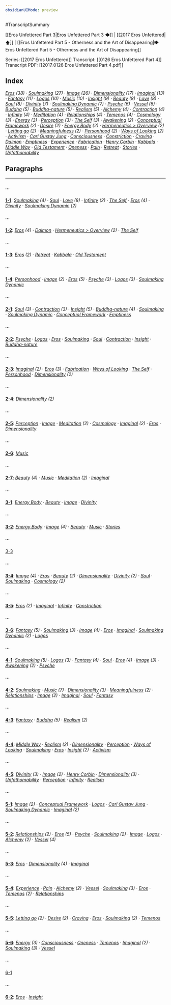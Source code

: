 ```yaml
---
obsidianUIMode: preview
---
```

#TranscriptSummary

[[Eros Unfettered Part 3|Eros Unfettered Part 3 🡄]] | [[2017 Eros Unfettered|🡅]] | [[Eros Unfettered Part 5 - Otherness and the Art of Disappearing|🡆 Eros Unfettered Part 5 - Otherness and the Art of Disappearing]]

Series: [[2017 Eros Unfettered]]
Transcript: [[0126 Eros Unfettered Part 4]]
Transcript PDF: [[2017_0126 Eros Unfettered Part 4.pdf]]

## Index
<span class="counts">_<a data-href="Eros" href="Eros" class="internal-link" target="_blank" rel="noopener">Eros</a> (38) · <a data-href="Soulmaking" href="Soulmaking" class="internal-link" target="_blank" rel="noopener">Soulmaking</a> (27) · <a data-href="Image" href="Image" class="internal-link" target="_blank" rel="noopener">Image</a> (26) · <a data-href="Dimensionality" href="Dimensionality" class="internal-link" target="_blank" rel="noopener">Dimensionality</a> (17) · <a data-href="Imaginal" href="Imaginal" class="internal-link" target="_blank" rel="noopener">Imaginal</a> (13) · <a data-href="Fantasy" href="Fantasy" class="internal-link" target="_blank" rel="noopener">Fantasy</a> (11) · <a data-href="Logos" href="Logos" class="internal-link" target="_blank" rel="noopener">Logos</a> (10) · <a data-href="Music" href="Music" class="internal-link" target="_blank" rel="noopener">Music</a> (10) · <a data-href="Insight" href="Insight" class="internal-link" target="_blank" rel="noopener">Insight</a> (9) · <a data-href="Beauty" href="Beauty" class="internal-link" target="_blank" rel="noopener">Beauty</a> (8) · <a data-href="Love" href="Love" class="internal-link" target="_blank" rel="noopener">Love</a> (8) · <a data-href="Soul" href="Soul" class="internal-link" target="_blank" rel="noopener">Soul</a> (8) · <a data-href="Divinity" href="Divinity" class="internal-link" target="_blank" rel="noopener">Divinity</a> (7) · <a data-href="Soulmaking Dynamic" href="Soulmaking+Dynamic" class="internal-link" target="_blank" rel="noopener">Soulmaking Dynamic</a> (7) · <a data-href="Psyche" href="Psyche" class="internal-link" target="_blank" rel="noopener">Psyche</a> (6) · <a data-href="Vessel" href="Vessel" class="internal-link" target="_blank" rel="noopener">Vessel</a> (6) · <a data-href="Buddha" href="Buddha" class="internal-link" target="_blank" rel="noopener">Buddha</a> (5) · <a data-href="Buddha-nature" href="Buddha-nature" class="internal-link" target="_blank" rel="noopener">Buddha-nature</a> (5) · <a data-href="Realism" href="Realism" class="internal-link" target="_blank" rel="noopener">Realism</a> (5) · <a data-href="Alchemy" href="Alchemy" class="internal-link" target="_blank" rel="noopener">Alchemy</a> (4) · <a data-href="Contraction" href="Contraction" class="internal-link" target="_blank" rel="noopener">Contraction</a> (4) · <a data-href="Infinity" href="Infinity" class="internal-link" target="_blank" rel="noopener">Infinity</a> (4) · <a data-href="Meditation" href="Meditation" class="internal-link" target="_blank" rel="noopener">Meditation</a> (4) · <a data-href="Relationships" href="Relationships" class="internal-link" target="_blank" rel="noopener">Relationships</a> (4) · <a data-href="Temenos" href="Temenos" class="internal-link" target="_blank" rel="noopener">Temenos</a> (4) · <a data-href="Cosmology" href="Cosmology" class="internal-link" target="_blank" rel="noopener">Cosmology</a> (3) · <a data-href="Energy" href="Energy" class="internal-link" target="_blank" rel="noopener">Energy</a> (3) · <a data-href="Perception" href="Perception" class="internal-link" target="_blank" rel="noopener">Perception</a> (3) · <a data-href="The Self" href="The+Self" class="internal-link" target="_blank" rel="noopener">The Self</a> (3) · <a data-href="Awakening" href="Awakening" class="internal-link" target="_blank" rel="noopener">Awakening</a> (2) · <a data-href="Conceptual Framework" href="Conceptual+Framework" class="internal-link" target="_blank" rel="noopener">Conceptual Framework</a> (2) · <a data-href="Desire" href="Desire" class="internal-link" target="_blank" rel="noopener">Desire</a> (2) · <a data-href="Energy Body" href="Energy+Body" class="internal-link" target="_blank" rel="noopener">Energy Body</a> (2) · <a data-href="Hermeneutics#Overview" href="Hermeneutics#Overview" class="internal-link" target="_blank" rel="noopener">Hermeneutics &gt; Overview</a> (2) · <a data-href="Letting go" href="Letting+go" class="internal-link" target="_blank" rel="noopener">Letting go</a> (2) · <a data-href="Meaningfulness" href="Meaningfulness" class="internal-link" target="_blank" rel="noopener">Meaningfulness</a> (2) · <a data-href="Personhood" href="Personhood" class="internal-link" target="_blank" rel="noopener">Personhood</a> (2) · <a data-href="Ways of Looking" href="Ways+of+Looking" class="internal-link" target="_blank" rel="noopener">Ways of Looking</a> (2) · <a data-href="Activism" href="Activism" class="internal-link" target="_blank" rel="noopener">Activism</a> · <a data-href="Carl Gustav Jung" href="Carl+Gustav+Jung" class="internal-link" target="_blank" rel="noopener">Carl Gustav Jung</a> · <a data-href="Consciousness" href="Consciousness" class="internal-link" target="_blank" rel="noopener">Consciousness</a> · <a data-href="Constriction" href="Constriction" class="internal-link" target="_blank" rel="noopener">Constriction</a> · <a data-href="Craving" href="Craving" class="internal-link" target="_blank" rel="noopener">Craving</a> · <a data-href="Daimon" href="Daimon" class="internal-link" target="_blank" rel="noopener">Daimon</a> · <a data-href="Emptiness" href="Emptiness" class="internal-link" target="_blank" rel="noopener">Emptiness</a> · <a data-href="Experience" href="Experience" class="internal-link" target="_blank" rel="noopener">Experience</a> · <a data-href="Fabrication" href="Fabrication" class="internal-link" target="_blank" rel="noopener">Fabrication</a> · <a data-href="Henry Corbin" href="Henry+Corbin" class="internal-link" target="_blank" rel="noopener">Henry Corbin</a> · <a data-href="Kabbala" href="Kabbala" class="internal-link" target="_blank" rel="noopener">Kabbala</a> · <a data-href="Middle Way" href="Middle+Way" class="internal-link" target="_blank" rel="noopener">Middle Way</a> · <a data-href="Old Testament" href="Old+Testament" class="internal-link" target="_blank" rel="noopener">Old Testament</a> · <a data-href="Oneness" href="Oneness" class="internal-link" target="_blank" rel="noopener">Oneness</a> · <a data-href="Pain" href="Pain" class="internal-link" target="_blank" rel="noopener">Pain</a> · <a data-href="Retreat" href="Retreat" class="internal-link" target="_blank" rel="noopener">Retreat</a> · <a data-href="Stories" href="Stories" class="internal-link" target="_blank" rel="noopener">Stories</a> · <a data-href="Unfathomability" href="Unfathomability" class="internal-link" target="_blank" rel="noopener">Unfathomability</a>_</span>
<br/>

## Paragraphs
---
##### ...
<span class="counts">**<a data-href="0126 Eros Unfettered Part 4#^1-1" href="0126+Eros+Unfettered+Part+4#^1-1" class="internal-link" target="_blank" rel="noopener">1-1</a>**: _<a data-href="Soulmaking" href="Soulmaking" class="internal-link" target="_blank" rel="noopener">Soulmaking</a> (4) · <a data-href="Soul" href="Soul" class="internal-link" target="_blank" rel="noopener">Soul</a> · <a data-href="Love" href="Love" class="internal-link" target="_blank" rel="noopener">Love</a> (8) · <a data-href="Infinity" href="Infinity" class="internal-link" target="_blank" rel="noopener">Infinity</a> (2) · <a data-href="The Self" href="The+Self" class="internal-link" target="_blank" rel="noopener">The Self</a> · <a data-href="Eros" href="Eros" class="internal-link" target="_blank" rel="noopener">Eros</a> (4) · <a data-href="Divinity" href="Divinity" class="internal-link" target="_blank" rel="noopener">Divinity</a> · <a data-href="Soulmaking Dynamic" href="Soulmaking+Dynamic" class="internal-link" target="_blank" rel="noopener">Soulmaking Dynamic</a> (2)_</span>

##### ...
<span class="counts">**<a data-href="0126 Eros Unfettered Part 4#^1-2" href="0126+Eros+Unfettered+Part+4#^1-2" class="internal-link" target="_blank" rel="noopener">1-2</a>**: _<a data-href="Eros" href="Eros" class="internal-link" target="_blank" rel="noopener">Eros</a> (4) · <a data-href="Daimon" href="Daimon" class="internal-link" target="_blank" rel="noopener">Daimon</a> · <a data-href="Hermeneutics#Overview" href="Hermeneutics#Overview" class="internal-link" target="_blank" rel="noopener">Hermeneutics &gt; Overview</a> (2) · <a data-href="The Self" href="The+Self" class="internal-link" target="_blank" rel="noopener">The Self</a>_</span>

##### ...
<span class="counts">**<a data-href="0126 Eros Unfettered Part 4#^1-3" href="0126+Eros+Unfettered+Part+4#^1-3" class="internal-link" target="_blank" rel="noopener">1-3</a>**: _<a data-href="Eros" href="Eros" class="internal-link" target="_blank" rel="noopener">Eros</a> (2) · <a data-href="Retreat" href="Retreat" class="internal-link" target="_blank" rel="noopener">Retreat</a> · <a data-href="Kabbala" href="Kabbala" class="internal-link" target="_blank" rel="noopener">Kabbala</a> · <a data-href="Old Testament" href="Old+Testament" class="internal-link" target="_blank" rel="noopener">Old Testament</a>_</span>

##### ...
<span class="counts">**<a data-href="0126 Eros Unfettered Part 4#^1-4" href="0126+Eros+Unfettered+Part+4#^1-4" class="internal-link" target="_blank" rel="noopener">1-4</a>**: _<a data-href="Personhood" href="Personhood" class="internal-link" target="_blank" rel="noopener">Personhood</a> · <a data-href="Image" href="Image" class="internal-link" target="_blank" rel="noopener">Image</a> (2) · <a data-href="Eros" href="Eros" class="internal-link" target="_blank" rel="noopener">Eros</a> (5) · <a data-href="Psyche" href="Psyche" class="internal-link" target="_blank" rel="noopener">Psyche</a> (3) · <a data-href="Logos" href="Logos" class="internal-link" target="_blank" rel="noopener">Logos</a> (3) · <a data-href="Soulmaking Dynamic" href="Soulmaking+Dynamic" class="internal-link" target="_blank" rel="noopener">Soulmaking Dynamic</a>_</span>

##### ...
<span class="counts">**<a data-href="0126 Eros Unfettered Part 4#^2-1" href="0126+Eros+Unfettered+Part+4#^2-1" class="internal-link" target="_blank" rel="noopener">2-1</a>**: _<a data-href="Soul" href="Soul" class="internal-link" target="_blank" rel="noopener">Soul</a> (3) · <a data-href="Contraction" href="Contraction" class="internal-link" target="_blank" rel="noopener">Contraction</a> (3) · <a data-href="Insight" href="Insight" class="internal-link" target="_blank" rel="noopener">Insight</a> (5) · <a data-href="Buddha-nature" href="Buddha-nature" class="internal-link" target="_blank" rel="noopener">Buddha-nature</a> (4) · <a data-href="Soulmaking" href="Soulmaking" class="internal-link" target="_blank" rel="noopener">Soulmaking</a> · <a data-href="Soulmaking Dynamic" href="Soulmaking+Dynamic" class="internal-link" target="_blank" rel="noopener">Soulmaking Dynamic</a> · <a data-href="Conceptual Framework" href="Conceptual+Framework" class="internal-link" target="_blank" rel="noopener">Conceptual Framework</a> · <a data-href="Emptiness" href="Emptiness" class="internal-link" target="_blank" rel="noopener">Emptiness</a>_</span>

##### ...
<span class="counts">**<a data-href="0126 Eros Unfettered Part 4#^2-2" href="0126+Eros+Unfettered+Part+4#^2-2" class="internal-link" target="_blank" rel="noopener">2-2</a>**: _<a data-href="Psyche" href="Psyche" class="internal-link" target="_blank" rel="noopener">Psyche</a> · <a data-href="Logos" href="Logos" class="internal-link" target="_blank" rel="noopener">Logos</a> · <a data-href="Eros" href="Eros" class="internal-link" target="_blank" rel="noopener">Eros</a> · <a data-href="Soulmaking" href="Soulmaking" class="internal-link" target="_blank" rel="noopener">Soulmaking</a> · <a data-href="Soul" href="Soul" class="internal-link" target="_blank" rel="noopener">Soul</a> · <a data-href="Contraction" href="Contraction" class="internal-link" target="_blank" rel="noopener">Contraction</a> · <a data-href="Insight" href="Insight" class="internal-link" target="_blank" rel="noopener">Insight</a> · <a data-href="Buddha-nature" href="Buddha-nature" class="internal-link" target="_blank" rel="noopener">Buddha-nature</a>_</span>

##### ...
<span class="counts">**<a data-href="0126 Eros Unfettered Part 4#^2-3" href="0126+Eros+Unfettered+Part+4#^2-3" class="internal-link" target="_blank" rel="noopener">2-3</a>**: _<a data-href="Imaginal" href="Imaginal" class="internal-link" target="_blank" rel="noopener">Imaginal</a> (2) · <a data-href="Eros" href="Eros" class="internal-link" target="_blank" rel="noopener">Eros</a> (3) · <a data-href="Fabrication" href="Fabrication" class="internal-link" target="_blank" rel="noopener">Fabrication</a> · <a data-href="Ways of Looking" href="Ways+of+Looking" class="internal-link" target="_blank" rel="noopener">Ways of Looking</a> · <a data-href="The Self" href="The+Self" class="internal-link" target="_blank" rel="noopener">The Self</a> · <a data-href="Personhood" href="Personhood" class="internal-link" target="_blank" rel="noopener">Personhood</a> · <a data-href="Dimensionality" href="Dimensionality" class="internal-link" target="_blank" rel="noopener">Dimensionality</a> (2)_</span>

##### ...
<span class="counts">**<a data-href="0126 Eros Unfettered Part 4#^2-4" href="0126+Eros+Unfettered+Part+4#^2-4" class="internal-link" target="_blank" rel="noopener">2-4</a>**: _<a data-href="Dimensionality" href="Dimensionality" class="internal-link" target="_blank" rel="noopener">Dimensionality</a> (2)_</span>

##### ...
<span class="counts">**<a data-href="0126 Eros Unfettered Part 4#^2-5" href="0126+Eros+Unfettered+Part+4#^2-5" class="internal-link" target="_blank" rel="noopener">2-5</a>**: _<a data-href="Perception" href="Perception" class="internal-link" target="_blank" rel="noopener">Perception</a> · <a data-href="Image" href="Image" class="internal-link" target="_blank" rel="noopener">Image</a> · <a data-href="Meditation" href="Meditation" class="internal-link" target="_blank" rel="noopener">Meditation</a> (2) · <a data-href="Cosmology" href="Cosmology" class="internal-link" target="_blank" rel="noopener">Cosmology</a> · <a data-href="Imaginal" href="Imaginal" class="internal-link" target="_blank" rel="noopener">Imaginal</a> (2) · <a data-href="Eros" href="Eros" class="internal-link" target="_blank" rel="noopener">Eros</a> · <a data-href="Dimensionality" href="Dimensionality" class="internal-link" target="_blank" rel="noopener">Dimensionality</a>_</span>

##### ...
<span class="counts">**<a data-href="0126 Eros Unfettered Part 4#^2-6" href="0126+Eros+Unfettered+Part+4#^2-6" class="internal-link" target="_blank" rel="noopener">2-6</a>**: _<a data-href="Music" href="Music" class="internal-link" target="_blank" rel="noopener">Music</a>_</span>

##### ...
<span class="counts">**<a data-href="0126 Eros Unfettered Part 4#^2-7" href="0126+Eros+Unfettered+Part+4#^2-7" class="internal-link" target="_blank" rel="noopener">2-7</a>**: _<a data-href="Beauty" href="Beauty" class="internal-link" target="_blank" rel="noopener">Beauty</a> (4) · <a data-href="Music" href="Music" class="internal-link" target="_blank" rel="noopener">Music</a> · <a data-href="Meditation" href="Meditation" class="internal-link" target="_blank" rel="noopener">Meditation</a> (2) · <a data-href="Imaginal" href="Imaginal" class="internal-link" target="_blank" rel="noopener">Imaginal</a>_</span>

##### ...
<span class="counts">**<a data-href="0126 Eros Unfettered Part 4#^3-1" href="0126+Eros+Unfettered+Part+4#^3-1" class="internal-link" target="_blank" rel="noopener">3-1</a>**: _<a data-href="Energy Body" href="Energy+Body" class="internal-link" target="_blank" rel="noopener">Energy Body</a> · <a data-href="Beauty" href="Beauty" class="internal-link" target="_blank" rel="noopener">Beauty</a> · <a data-href="Image" href="Image" class="internal-link" target="_blank" rel="noopener">Image</a> · <a data-href="Divinity" href="Divinity" class="internal-link" target="_blank" rel="noopener">Divinity</a>_</span>

##### ...
<span class="counts">**<a data-href="0126 Eros Unfettered Part 4#^3-2" href="0126+Eros+Unfettered+Part+4#^3-2" class="internal-link" target="_blank" rel="noopener">3-2</a>**: _<a data-href="Energy Body" href="Energy+Body" class="internal-link" target="_blank" rel="noopener">Energy Body</a> · <a data-href="Image" href="Image" class="internal-link" target="_blank" rel="noopener">Image</a> (4) · <a data-href="Beauty" href="Beauty" class="internal-link" target="_blank" rel="noopener">Beauty</a> · <a data-href="Music" href="Music" class="internal-link" target="_blank" rel="noopener">Music</a> · <a data-href="Stories" href="Stories" class="internal-link" target="_blank" rel="noopener">Stories</a>_</span>

##### ...
<span class="counts"><a data-href="0126 Eros Unfettered Part 4#^3-3" href="0126+Eros+Unfettered+Part+4#^3-3" class="internal-link" target="_blank" rel="noopener">3-3</a></span>

##### ...
<span class="counts">**<a data-href="0126 Eros Unfettered Part 4#^3-4" href="0126+Eros+Unfettered+Part+4#^3-4" class="internal-link" target="_blank" rel="noopener">3-4</a>**: _<a data-href="Image" href="Image" class="internal-link" target="_blank" rel="noopener">Image</a> (4) · <a data-href="Eros" href="Eros" class="internal-link" target="_blank" rel="noopener">Eros</a> · <a data-href="Beauty" href="Beauty" class="internal-link" target="_blank" rel="noopener">Beauty</a> (2) · <a data-href="Dimensionality" href="Dimensionality" class="internal-link" target="_blank" rel="noopener">Dimensionality</a> · <a data-href="Divinity" href="Divinity" class="internal-link" target="_blank" rel="noopener">Divinity</a> (2) · <a data-href="Soul" href="Soul" class="internal-link" target="_blank" rel="noopener">Soul</a> · <a data-href="Soulmaking" href="Soulmaking" class="internal-link" target="_blank" rel="noopener">Soulmaking</a> · <a data-href="Cosmology" href="Cosmology" class="internal-link" target="_blank" rel="noopener">Cosmology</a> (2)_</span>

##### ...
<span class="counts">**<a data-href="0126 Eros Unfettered Part 4#^3-5" href="0126+Eros+Unfettered+Part+4#^3-5" class="internal-link" target="_blank" rel="noopener">3-5</a>**: _<a data-href="Eros" href="Eros" class="internal-link" target="_blank" rel="noopener">Eros</a> (2) · <a data-href="Imaginal" href="Imaginal" class="internal-link" target="_blank" rel="noopener">Imaginal</a> · <a data-href="Infinity" href="Infinity" class="internal-link" target="_blank" rel="noopener">Infinity</a> · <a data-href="Constriction" href="Constriction" class="internal-link" target="_blank" rel="noopener">Constriction</a>_</span>

##### ...
<span class="counts">**<a data-href="0126 Eros Unfettered Part 4#^3-6" href="0126+Eros+Unfettered+Part+4#^3-6" class="internal-link" target="_blank" rel="noopener">3-6</a>**: _<a data-href="Fantasy" href="Fantasy" class="internal-link" target="_blank" rel="noopener">Fantasy</a> (5) · <a data-href="Soulmaking" href="Soulmaking" class="internal-link" target="_blank" rel="noopener">Soulmaking</a> (3) · <a data-href="Image" href="Image" class="internal-link" target="_blank" rel="noopener">Image</a> (4) · <a data-href="Eros" href="Eros" class="internal-link" target="_blank" rel="noopener">Eros</a> · <a data-href="Imaginal" href="Imaginal" class="internal-link" target="_blank" rel="noopener">Imaginal</a> · <a data-href="Soulmaking Dynamic" href="Soulmaking+Dynamic" class="internal-link" target="_blank" rel="noopener">Soulmaking Dynamic</a> (2) · <a data-href="Logos" href="Logos" class="internal-link" target="_blank" rel="noopener">Logos</a>_</span>

##### ...
<span class="counts">**<a data-href="0126 Eros Unfettered Part 4#^4-1" href="0126+Eros+Unfettered+Part+4#^4-1" class="internal-link" target="_blank" rel="noopener">4-1</a>**: _<a data-href="Soulmaking" href="Soulmaking" class="internal-link" target="_blank" rel="noopener">Soulmaking</a> (5) · <a data-href="Logos" href="Logos" class="internal-link" target="_blank" rel="noopener">Logos</a> (3) · <a data-href="Fantasy" href="Fantasy" class="internal-link" target="_blank" rel="noopener">Fantasy</a> (4) · <a data-href="Soul" href="Soul" class="internal-link" target="_blank" rel="noopener">Soul</a> · <a data-href="Eros" href="Eros" class="internal-link" target="_blank" rel="noopener">Eros</a> (4) · <a data-href="Image" href="Image" class="internal-link" target="_blank" rel="noopener">Image</a> (3) · <a data-href="Awakening" href="Awakening" class="internal-link" target="_blank" rel="noopener">Awakening</a> (2) · <a data-href="Psyche" href="Psyche" class="internal-link" target="_blank" rel="noopener">Psyche</a>_</span>

##### ...
<span class="counts">**<a data-href="0126 Eros Unfettered Part 4#^4-2" href="0126+Eros+Unfettered+Part+4#^4-2" class="internal-link" target="_blank" rel="noopener">4-2</a>**: _<a data-href="Soulmaking" href="Soulmaking" class="internal-link" target="_blank" rel="noopener">Soulmaking</a> · <a data-href="Music" href="Music" class="internal-link" target="_blank" rel="noopener">Music</a> (7) · <a data-href="Dimensionality" href="Dimensionality" class="internal-link" target="_blank" rel="noopener">Dimensionality</a> (3) · <a data-href="Meaningfulness" href="Meaningfulness" class="internal-link" target="_blank" rel="noopener">Meaningfulness</a> (2) · <a data-href="Relationships" href="Relationships" class="internal-link" target="_blank" rel="noopener">Relationships</a> · <a data-href="Image" href="Image" class="internal-link" target="_blank" rel="noopener">Image</a> (2) · <a data-href="Imaginal" href="Imaginal" class="internal-link" target="_blank" rel="noopener">Imaginal</a> · <a data-href="Soul" href="Soul" class="internal-link" target="_blank" rel="noopener">Soul</a> · <a data-href="Fantasy" href="Fantasy" class="internal-link" target="_blank" rel="noopener">Fantasy</a>_</span>

##### ...
<span class="counts">**<a data-href="0126 Eros Unfettered Part 4#^4-3" href="0126+Eros+Unfettered+Part+4#^4-3" class="internal-link" target="_blank" rel="noopener">4-3</a>**: _<a data-href="Fantasy" href="Fantasy" class="internal-link" target="_blank" rel="noopener">Fantasy</a> · <a data-href="Buddha" href="Buddha" class="internal-link" target="_blank" rel="noopener">Buddha</a> (5) · <a data-href="Realism" href="Realism" class="internal-link" target="_blank" rel="noopener">Realism</a> (2)_</span>

##### ...
<span class="counts">**<a data-href="0126 Eros Unfettered Part 4#^4-4" href="0126+Eros+Unfettered+Part+4#^4-4" class="internal-link" target="_blank" rel="noopener">4-4</a>**: _<a data-href="Middle Way" href="Middle+Way" class="internal-link" target="_blank" rel="noopener">Middle Way</a> · <a data-href="Realism" href="Realism" class="internal-link" target="_blank" rel="noopener">Realism</a> (2) · <a data-href="Dimensionality" href="Dimensionality" class="internal-link" target="_blank" rel="noopener">Dimensionality</a> · <a data-href="Perception" href="Perception" class="internal-link" target="_blank" rel="noopener">Perception</a> · <a data-href="Ways of Looking" href="Ways+of+Looking" class="internal-link" target="_blank" rel="noopener">Ways of Looking</a> · <a data-href="Soulmaking" href="Soulmaking" class="internal-link" target="_blank" rel="noopener">Soulmaking</a> · <a data-href="Eros" href="Eros" class="internal-link" target="_blank" rel="noopener">Eros</a> · <a data-href="Insight" href="Insight" class="internal-link" target="_blank" rel="noopener">Insight</a> (2) · <a data-href="Activism" href="Activism" class="internal-link" target="_blank" rel="noopener">Activism</a>_</span>

##### ...
<span class="counts">**<a data-href="0126 Eros Unfettered Part 4#^4-5" href="0126+Eros+Unfettered+Part+4#^4-5" class="internal-link" target="_blank" rel="noopener">4-5</a>**: _<a data-href="Divinity" href="Divinity" class="internal-link" target="_blank" rel="noopener">Divinity</a> (3) · <a data-href="Image" href="Image" class="internal-link" target="_blank" rel="noopener">Image</a> (2) · <a data-href="Henry Corbin" href="Henry+Corbin" class="internal-link" target="_blank" rel="noopener">Henry Corbin</a> · <a data-href="Dimensionality" href="Dimensionality" class="internal-link" target="_blank" rel="noopener">Dimensionality</a> (3) · <a data-href="Unfathomability" href="Unfathomability" class="internal-link" target="_blank" rel="noopener">Unfathomability</a> · <a data-href="Perception" href="Perception" class="internal-link" target="_blank" rel="noopener">Perception</a> · <a data-href="Infinity" href="Infinity" class="internal-link" target="_blank" rel="noopener">Infinity</a> · <a data-href="Realism" href="Realism" class="internal-link" target="_blank" rel="noopener">Realism</a>_</span>

##### ...
<span class="counts">**<a data-href="0126 Eros Unfettered Part 4#^5-1" href="0126+Eros+Unfettered+Part+4#^5-1" class="internal-link" target="_blank" rel="noopener">5-1</a>**: _<a data-href="Image" href="Image" class="internal-link" target="_blank" rel="noopener">Image</a> (2) · <a data-href="Conceptual Framework" href="Conceptual+Framework" class="internal-link" target="_blank" rel="noopener">Conceptual Framework</a> · <a data-href="Logos" href="Logos" class="internal-link" target="_blank" rel="noopener">Logos</a> · <a data-href="Carl Gustav Jung" href="Carl+Gustav+Jung" class="internal-link" target="_blank" rel="noopener">Carl Gustav Jung</a> · <a data-href="Soulmaking Dynamic" href="Soulmaking+Dynamic" class="internal-link" target="_blank" rel="noopener">Soulmaking Dynamic</a> · <a data-href="Imaginal" href="Imaginal" class="internal-link" target="_blank" rel="noopener">Imaginal</a> (2)_</span>

##### ...
<span class="counts">**<a data-href="0126 Eros Unfettered Part 4#^5-2" href="0126+Eros+Unfettered+Part+4#^5-2" class="internal-link" target="_blank" rel="noopener">5-2</a>**: _<a data-href="Relationships" href="Relationships" class="internal-link" target="_blank" rel="noopener">Relationships</a> (2) · <a data-href="Eros" href="Eros" class="internal-link" target="_blank" rel="noopener">Eros</a> (5) · <a data-href="Psyche" href="Psyche" class="internal-link" target="_blank" rel="noopener">Psyche</a> · <a data-href="Soulmaking" href="Soulmaking" class="internal-link" target="_blank" rel="noopener">Soulmaking</a> (2) · <a data-href="Image" href="Image" class="internal-link" target="_blank" rel="noopener">Image</a> · <a data-href="Logos" href="Logos" class="internal-link" target="_blank" rel="noopener">Logos</a> · <a data-href="Alchemy" href="Alchemy" class="internal-link" target="_blank" rel="noopener">Alchemy</a> (2) · <a data-href="Vessel" href="Vessel" class="internal-link" target="_blank" rel="noopener">Vessel</a> (4)_</span>

##### ...
<span class="counts">**<a data-href="0126 Eros Unfettered Part 4#^5-3" href="0126+Eros+Unfettered+Part+4#^5-3" class="internal-link" target="_blank" rel="noopener">5-3</a>**: _<a data-href="Eros" href="Eros" class="internal-link" target="_blank" rel="noopener">Eros</a> · <a data-href="Dimensionality" href="Dimensionality" class="internal-link" target="_blank" rel="noopener">Dimensionality</a> (4) · <a data-href="Imaginal" href="Imaginal" class="internal-link" target="_blank" rel="noopener">Imaginal</a>_</span>

##### ...
<span class="counts">**<a data-href="0126 Eros Unfettered Part 4#^5-4" href="0126+Eros+Unfettered+Part+4#^5-4" class="internal-link" target="_blank" rel="noopener">5-4</a>**: _<a data-href="Experience" href="Experience" class="internal-link" target="_blank" rel="noopener">Experience</a> · <a data-href="Pain" href="Pain" class="internal-link" target="_blank" rel="noopener">Pain</a> · <a data-href="Alchemy" href="Alchemy" class="internal-link" target="_blank" rel="noopener">Alchemy</a> (2) · <a data-href="Vessel" href="Vessel" class="internal-link" target="_blank" rel="noopener">Vessel</a> · <a data-href="Soulmaking" href="Soulmaking" class="internal-link" target="_blank" rel="noopener">Soulmaking</a> (3) · <a data-href="Eros" href="Eros" class="internal-link" target="_blank" rel="noopener">Eros</a> · <a data-href="Temenos" href="Temenos" class="internal-link" target="_blank" rel="noopener">Temenos</a> (2) · <a data-href="Relationships" href="Relationships" class="internal-link" target="_blank" rel="noopener">Relationships</a>_</span>

##### ...
<span class="counts">**<a data-href="0126 Eros Unfettered Part 4#^5-5" href="0126+Eros+Unfettered+Part+4#^5-5" class="internal-link" target="_blank" rel="noopener">5-5</a>**: _<a data-href="Letting go" href="Letting+go" class="internal-link" target="_blank" rel="noopener">Letting go</a> (2) · <a data-href="Desire" href="Desire" class="internal-link" target="_blank" rel="noopener">Desire</a> (2) · <a data-href="Craving" href="Craving" class="internal-link" target="_blank" rel="noopener">Craving</a> · <a data-href="Eros" href="Eros" class="internal-link" target="_blank" rel="noopener">Eros</a> · <a data-href="Soulmaking" href="Soulmaking" class="internal-link" target="_blank" rel="noopener">Soulmaking</a> (2) · <a data-href="Temenos" href="Temenos" class="internal-link" target="_blank" rel="noopener">Temenos</a>_</span>

##### ...
<span class="counts">**<a data-href="0126 Eros Unfettered Part 4#^5-6" href="0126+Eros+Unfettered+Part+4#^5-6" class="internal-link" target="_blank" rel="noopener">5-6</a>**: _<a data-href="Energy" href="Energy" class="internal-link" target="_blank" rel="noopener">Energy</a> (3) · <a data-href="Consciousness" href="Consciousness" class="internal-link" target="_blank" rel="noopener">Consciousness</a> · <a data-href="Oneness" href="Oneness" class="internal-link" target="_blank" rel="noopener">Oneness</a> · <a data-href="Temenos" href="Temenos" class="internal-link" target="_blank" rel="noopener">Temenos</a> · <a data-href="Imaginal" href="Imaginal" class="internal-link" target="_blank" rel="noopener">Imaginal</a> (2) · <a data-href="Soulmaking" href="Soulmaking" class="internal-link" target="_blank" rel="noopener">Soulmaking</a> (3) · <a data-href="Vessel" href="Vessel" class="internal-link" target="_blank" rel="noopener">Vessel</a>_</span>

##### ...
<span class="counts"><a data-href="0126 Eros Unfettered Part 4#^6-1" href="0126+Eros+Unfettered+Part+4#^6-1" class="internal-link" target="_blank" rel="noopener">6-1</a></span>

##### ...
<span class="counts">**<a data-href="0126 Eros Unfettered Part 4#^6-2" href="0126+Eros+Unfettered+Part+4#^6-2" class="internal-link" target="_blank" rel="noopener">6-2</a>**: _<a data-href="Eros" href="Eros" class="internal-link" target="_blank" rel="noopener">Eros</a> · <a data-href="Insight" href="Insight" class="internal-link" target="_blank" rel="noopener">Insight</a>_</span>
